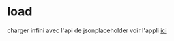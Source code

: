 # load

charger infini avec l'api de jsonplaceholder
voir l'appli [ici](https://gozens.github.io/load/)